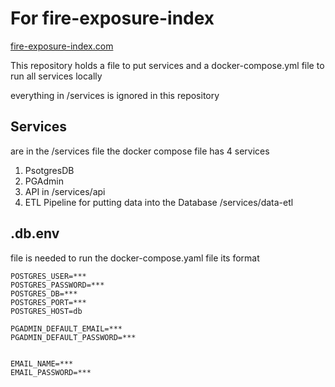# For fire-exposure-index
[fire-exposure-index.com](https://www.fire-exposure-index.com)

This repository holds 
a file to put services 
and 
a docker-compose.yml file to run all services locally

everything in /services is ignored in this repository 

## Services 
are in the /services file 
the docker compose file has 4 services 

1. PsotgresDB
2. PGAdmin 
3. API in /services/api
4. ETL Pipeline for putting data into the Database /services/data-etl


## .db.env 
file is needed to run the docker-compose.yaml file its format 
```
POSTGRES_USER=***
POSTGRES_PASSWORD=***
POSTGRES_DB=***
POSTGRES_PORT=***
POSTGRES_HOST=db

PGADMIN_DEFAULT_EMAIL=***
PGADMIN_DEFAULT_PASSWORD=***


EMAIL_NAME=***
EMAIL_PASSWORD=***

```
